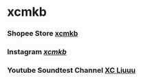 # xcmkb

### Shopee Store [xcmkb](https://shopee.com.my/xchclow3)
### Instagram [_xcmkb_](https://www.instagram.com/_xcmkb_/)
### Youtube Soundtest Channel [XC Liuuu](https://www.youtube.com/channel/UCvQI0v8S-CBj1n7SkNGDPmw)
